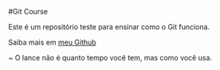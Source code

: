 #Git Course

Este é um repositório teste para ensinar como o Git funciona.

Saiba mais em [meu Github](http://github.com/Nostalgyk)

~ O lance não é quanto tempo você tem, mas como você usa.

